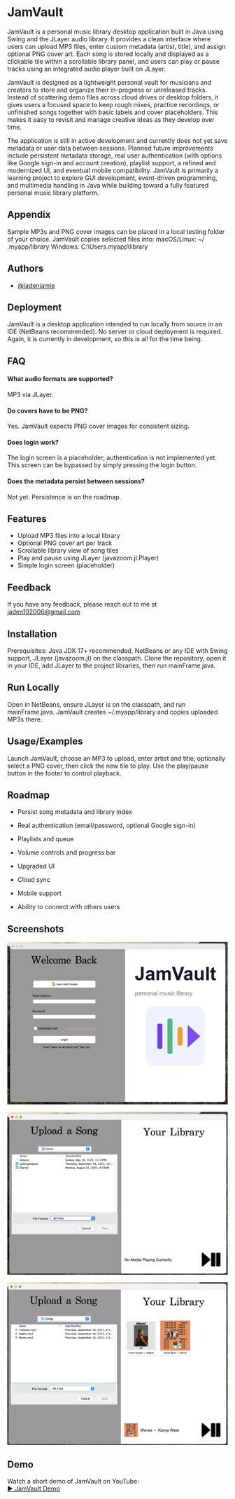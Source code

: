 
# JamVault

JamVault is a personal music library desktop application built in Java using Swing and the JLayer audio library. It provides a clean interface where users can upload MP3 files, enter custom metadata (artist, title), and assign optional PNG cover art. Each song is stored locally and displayed as a clickable tile within a scrollable library panel, and users can play or pause tracks using an integrated audio player built on JLayer.

JamVault is designed as a lightweight personal vault for musicians and creators to store and organize their in-progress or unreleased tracks. Instead of scattering demo files across cloud drives or desktop folders, it gives users a focused space to keep rough mixes, practice recordings, or unfinished songs together with basic labels and cover placeholders. This makes it easy to revisit and manage creative ideas as they develop over time.

The application is still in active development and currently does not yet save metadata or user data between sessions. Planned future improvements include persistent metadata storage, real user authentication (with options like Google sign-in and account creation), playlist support, a refined and modernized UI, and eventual mobile compatibility. JamVault is primarily a learning project to explore GUI development, event-driven programming, and multimedia handling in Java while building toward a fully featured personal music library platform.


## Appendix



Sample MP3s and PNG cover images can be placed in a local testing folder of your choice. JamVault copies selected files into:
macOS/Linux: ~/ .myapp/library
Windows: C:\Users<you>.myapp\library
## Authors

- [@jadenjamie](https://github.com/jadenjamie)


## Deployment

JamVault is a desktop application intended to run locally from source in an IDE (NetBeans recommended). No server or cloud deployment is required. Again, it is currently in development, so this is all for the time being.


## FAQ

#### What audio formats are supported?

MP3 via JLayer.

#### Do covers have to be PNG?

Yes. JamVault expects PNG cover images for consistent sizing.

#### Does login work?

The login screen is a placeholder; authentication is not implemented yet. This screen can be bypassed by simply pressing the login button.

#### Does the metadata persist between sessions?

Not yet. Persistence is on the roadmap.
## Features

- Upload MP3 files into a local library
- Optional PNG cover art per track
- Scrollable library view of song tiles
- Play and pause using JLayer (javazoom.jl.Player)
- Simple login screen (placeholder)


## Feedback

If you have any feedback, please reach out to me at jaden192006@gmail.com


## Installation

Prerequisites: Java JDK 17+ recommended, NetBeans or any IDE with Swing support, JLayer (javazoom.jl) on the classpath.
Clone the repository, open it in your IDE, add JLayer to the project libraries, then run mainFrame.java.

    
## Run Locally

Open in NetBeans, ensure JLayer is on the classpath, and run mainFrame.java. JamVault creates ~/.myapp/library and copies uploaded MP3s there.


## Usage/Examples

Launch JamVault, choose an MP3 to upload, enter artist and title, optionally select a PNG cover, then click the new tile to play. Use the play/pause button in the footer to control playback.



## Roadmap

- Persist song metadata and library index

- Real authentication (email/password, optional Google sign-in)

- Playlists and queue

- Volume controls and progress bar

- Upgraded UI

- Cloud sync

- Mobile support

- Ability to connect with others users


## Screenshots

![Login Page](https://github.com/jadenjamie/JamVault/blob/main/demoScreenshots/loginPage.png)

![Empty Library](https://github.com/jadenjamie/JamVault/blob/main/demoScreenshots/defaultLibrary.png)

![Library With Songs](https://github.com/jadenjamie/JamVault/blob/main/demoScreenshots/libraryWithSongs.png)



## Demo
Watch a short demo of JamVault on YouTube:  
[▶️ JamVault Demo](https://youtu.be/WisdQSpVLw8?si=odK0DySTGmHWQI0b)

